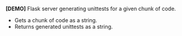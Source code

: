 **[DEMO]** Flask server generating unittests for a given chunk of code.

* Gets a chunk of code as a string.
* Returns generated unittests as a string.

